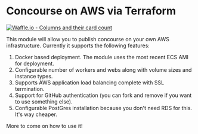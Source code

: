 # Concourse on AWS via Terraform

[![Waffle.io - Columns and their card count](https://badge.waffle.io/7Factor/7fpub-aws-concourse.svg?columns=all)](https://waffle.io/7Factor/7fpub-aws-concourse)

This module will allow you to publish concourse on your own AWS infrastructure. Currently it supports the following features:

1. Docker based deployment. The module uses the most recent ECS AMI for deployment.
2. Configurable number of workers and webs along with volume sizes and instance types.
3. Supports AWS application load balancing complete with SSL termination.
4. Support for GitHub authentication (you can fork and remove if you want to use something else).
5. Configurable PostGres installation because you don't need RDS for this. It's way cheaper.

More to come on how to use it!